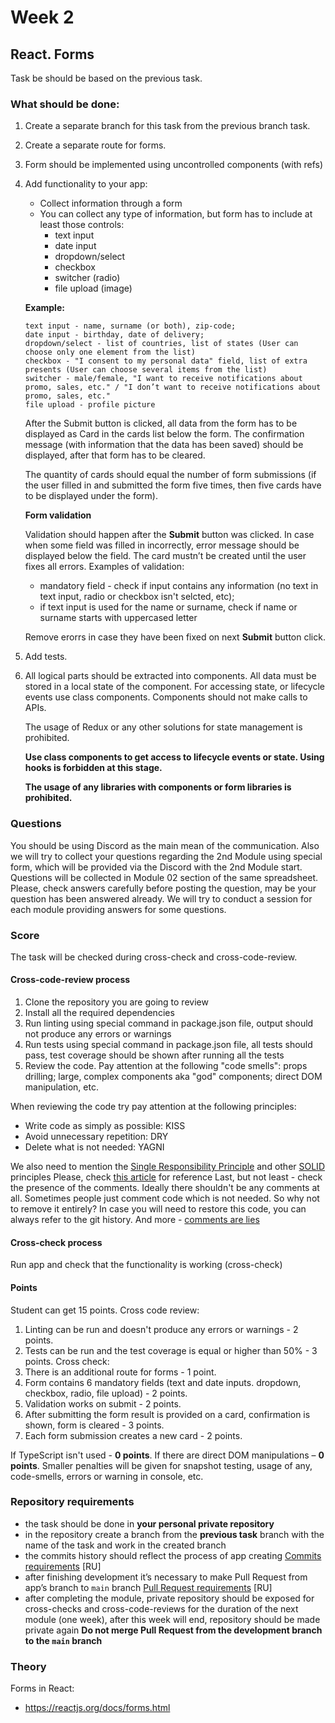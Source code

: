 # Week 2

## React. Forms

Task be should be based on the previous task.

### What should be done:

1. Create a separate branch for this task from the previous branch task.
2. Create a separate route for forms.
3. Form should be implemented using uncontrolled components (with refs)
4. Add functionality to your app:
   +  Collect information through a form
   +  You can collect any type of information, but form has to include at least those controls:
      + text input
      + date input
      + dropdown/select
      + checkbox
      + switcher (radio)
      + file upload (image)

   **Example:**
     ```
     text input - name, surname (or both), zip-code;
     date input - birthday, date of delivery;
     dropdown/select - list of countries, list of states (User can choose only one element from the list)
     checkbox - "I consent to my personal data" field, list of extra presents (User can choose several items from the list)
     switcher - male/female, "I want to receive notifications about promo, sales, etc." / "I don’t want to receive notifications about promo, sales, etc."
     file upload - profile picture
     ```

   After the Submit button is clicked, all data from the form has to be displayed as Card in the cards list below the form. The confirmation message (with information that the data has been saved) should be displayed, after that form has to be cleared.
   
   The quantity of cards should equal the number of form submissions (if the user filled in and submitted the form five times, then five cards have to be displayed under the form).
   
   **Form validation**
   
   Validation should happen after the **Submit** button was clicked. In case when some field was filled in incorrectly, error message should be displayed below the field. The card mustn’t be created until the user fixes all errors.
   Examples of validation:
   - mandatory field - check if input contains any information (no text in text input, radio or checkbox isn't selcted, etc);
   - if text input is used for the name or surname, check if name or surname starts with uppercased letter

   Remove erorrs in case they have been fixed on next **Submit** button click.

5. Add tests.
6. All logical parts should be extracted into components.
   All data must be stored in a local state of the component.
   For accessing state, or lifecycle events use class components.
   Components should not make calls to APIs.

   The usage of Redux or any other solutions for state management is prohibited.
   
   **Use class components to get access to lifecycle events or state. Using hooks is forbidden at this stage.**

   **The usage of any libraries with components or form libraries is prohibited.**  

### Questions
You should be using Discord as the main mean of the communication.
Also we will try to collect your questions regarding the 2nd Module using special form, which will be provided via the Discord with the 2nd Module start. Questions will be collected in Module 02 section of the same spreadsheet. Please, check answers carefully before posting the question, may be your question has been answered already.
We will try to conduct a session for each module providing answers for some questions.


### Score
The task will be checked during cross-check and cross-code-review.
#### Cross-code-review process
1. Clone the repository you are going to review
2. Install all the required dependencies
3. Run linting using special command in package.json file, output should not produce any errors or warnings
4. Run tests using special command in package.json file, all tests should pass, test coverage should be shown after running all the tests
5. Review the code. Pay attention at the following "code smells": props drilling; large, complex components aka "god" components; direct DOM manipulation, etc.

When reviewing the code try pay attention at the following principles:
* Write code as simply as possible: KISS
* Avoid unnecessary repetition: DRY
* Delete what is not needed: YAGNI

We also need to mention the [Single Responsibility Principle](https://en.wikipedia.org/wiki/Single-responsibility_principle) and other [SOLID](https://en.wikipedia.org/wiki/SOLID) principles
Please, check [this article](https://dmitripavlutin.com/7-architectural-attributes-of-a-reliable-react-component/) for reference
Last, but not least - check the presence of the comments. Ideally there shouldn't be any comments at all. Sometimes people just comment code which is not needed. So why not to remove it entirely? In case you will need to restore this code, you can always refer to the git history. And more - [comments are lies](https://blog.devgenius.io/code-should-be-the-one-version-of-the-truth-dont-add-comments-b0bcd8631a9a)
#### Cross-check process
Run app and check that the functionality is working (cross-check)

#### Points
Student can get 15 points.
Cross code review:
1. Linting can be run and doesn't produce any errors or warnings - 2 points.
2. Tests can be run and the test coverage is equal or higher than 50% - 3 points.
Cross check:
1. There is an additional route for forms - 1 point.
2. Form contains 6 mandatory fields (text and date inputs. dropdown, checkbox, radio, file upload) - 2 points.
3. Validation works on submit - 2 points.
4. After submitting the form result is provided on a card, confirmation is shown, form is cleared - 3 points.
5. Each form submission creates a new card - 2 points.

If TypeScript isn't used - **0 points**.
If there are direct DOM manipulations – **0 points**.
Smaller penalties will be given for snapshot testing, usage of any, code-smells, errors or warning in console, etc.
### Repository requirements

* the task should be done in **your personal private repository** 
* in the repository create a branch from the **previous task** branch with the name of the task and work in the created branch
* the commits history should reflect the process of app creating [Commits requirements](https://docs.rs.school/#/git-convention?id=%D0%A2%D1%80%D0%B5%D0%B1%D0%BE%D0%B2%D0%B0%D0%BD%D0%B8%D1%8F-%D0%BA-%D0%B8%D0%BC%D0%B5%D0%BD%D0%B0%D0%BC-%D0%BA%D0%BE%D0%BC%D0%BC%D0%B8%D1%82%D0%BE%D0%B2) [RU]
* after finishing development it’s necessary to make Pull Request from app’s branch to `main` branch [Pull Request requirements](https://docs.rs.school/#/pull-request-review-process?id=%D0%A2%D1%80%D0%B5%D0%B1%D0%BE%D0%B2%D0%B0%D0%BD%D0%B8%D1%8F-%D0%BA-pull-request-pr) [RU]
* after completing the module, private repository should be exposed for cross-checks and cross-code-reviews for the duration of the next module (one week), after this week will end, repository should be made private again 
**Do not merge Pull Request from the development branch to the `main` branch**

### Theory
Forms in React:
- https://reactjs.org/docs/forms.html
